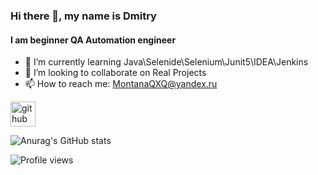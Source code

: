 ### Hi there 👋, my name is Dmitry
#### I am beginner QA Automation engineer

- 🌱 I’m currently learning Java\Selenide\Selenium\Junit5\IDEA\Jenkins 
- 👯 I’m looking to collaborate on Real Projects 
- 📫 How to reach me: MontanaQXQ@yandex.ru 


[<img src='https://cdn.jsdelivr.net/npm/simple-icons@3.0.1/icons/github.svg' alt='github' height='40'>](https://github.com/MontanaQXQ)  

![Anurag's GitHub stats](https://github-readme-stats.vercel.app/api?username=anuraghazra&theme=cobalt&show_icons=true)

![Profile views](https://gpvc.arturio.dev/MontanaQXQ)  
